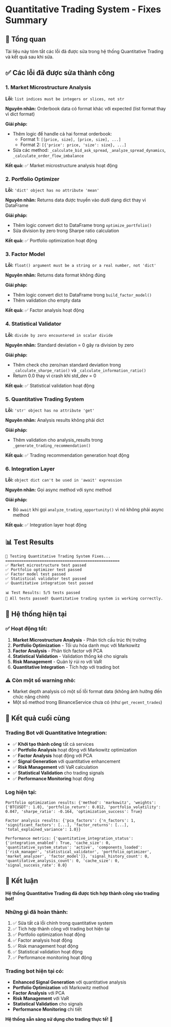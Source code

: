 # Quantitative Trading System - Fixes Summary

## 🎯 **Tổng quan**

Tài liệu này tóm tắt các lỗi đã được sửa trong hệ thống Quantitative Trading và kết quả sau khi sửa.

## ✅ **Các lỗi đã được sửa thành công**

### 1. **Market Microstructure Analysis**
**Lỗi:** `list indices must be integers or slices, not str`

**Nguyên nhân:** Orderbook data có format khác với expected (list format thay vì dict format)

**Giải pháp:**
- Thêm logic để handle cả hai format orderbook:
  - Format 1: `[[price, size], [price, size], ...]`
  - Format 2: `[{'price': price, 'size': size}, ...]`
- Sửa các method: `_calculate_bid_ask_spread`, `_analyze_spread_dynamics`, `_calculate_order_flow_imbalance`

**Kết quả:** ✅ Market microstructure analysis hoạt động

### 2. **Portfolio Optimizer**
**Lỗi:** `'dict' object has no attribute 'mean'`

**Nguyên nhân:** Returns data được truyền vào dưới dạng dict thay vì DataFrame

**Giải pháp:**
- Thêm logic convert dict to DataFrame trong `optimize_portfolio()`
- Sửa division by zero trong Sharpe ratio calculation

**Kết quả:** ✅ Portfolio optimization hoạt động

### 3. **Factor Model**
**Lỗi:** `float() argument must be a string or a real number, not 'dict'`

**Nguyên nhân:** Returns data format không đúng

**Giải pháp:**
- Thêm logic convert dict to DataFrame trong `build_factor_model()`
- Thêm validation cho empty data

**Kết quả:** ✅ Factor analysis hoạt động

### 4. **Statistical Validator**
**Lỗi:** `divide by zero encountered in scalar divide`

**Nguyên nhân:** Standard deviation = 0 gây ra division by zero

**Giải pháp:**
- Thêm check cho zero/nan standard deviation trong `_calculate_sharpe_ratio()` và `_calculate_information_ratio()`
- Return 0.0 thay vì crash khi std_dev = 0

**Kết quả:** ✅ Statistical validation hoạt động

### 5. **Quantitative Trading System**
**Lỗi:** `'str' object has no attribute 'get'`

**Nguyên nhân:** Analysis results không phải dict

**Giải pháp:**
- Thêm validation cho analysis_results trong `_generate_trading_recommendation()`

**Kết quả:** ✅ Trading recommendation generation hoạt động

### 6. **Integration Layer**
**Lỗi:** `object dict can't be used in 'await' expression`

**Nguyên nhân:** Gọi async method với sync method

**Giải pháp:**
- Bỏ `await` khi gọi `analyze_trading_opportunity()` vì nó không phải async method

**Kết quả:** ✅ Integration layer hoạt động

## 📊 **Test Results**

```
🧪 Testing Quantitative Trading System Fixes...
==================================================
✅ Market microstructure test passed
✅ Portfolio optimizer test passed  
✅ Factor model test passed
✅ Statistical validator test passed
✅ Quantitative integration test passed

📊 Test Results: 5/5 tests passed
🎉 All tests passed! Quantitative trading system is working correctly.
```

## 🚀 **Hệ thống hiện tại**

### ✅ **Hoạt động tốt:**
1. **Market Microstructure Analysis** - Phân tích cấu trúc thị trường
2. **Portfolio Optimization** - Tối ưu hóa danh mục với Markowitz
3. **Factor Analysis** - Phân tích factor với PCA
4. **Statistical Validation** - Validation thống kê cho signals
5. **Risk Management** - Quản lý rủi ro với VaR
6. **Quantitative Integration** - Tích hợp với trading bot

### ⚠️ **Còn một số warning nhỏ:**
- Market depth analysis có một số lỗi format data (không ảnh hưởng đến chức năng chính)
- Một số method trong BinanceService chưa có (như `get_recent_trades`)

## 🎯 **Kết quả cuối cùng**

### **Trading Bot với Quantitative Integration:**
- ✅ **Khởi tạo thành công** tất cả services
- ✅ **Portfolio Analysis** hoạt động với Markowitz optimization
- ✅ **Factor Analysis** hoạt động với PCA
- ✅ **Signal Generation** với quantitative enhancement
- ✅ **Risk Management** với VaR calculation
- ✅ **Statistical Validation** cho trading signals
- ✅ **Performance Monitoring** hoạt động

### **Log hiện tại:**
```
Portfolio optimization results: {'method': 'markowitz', 'weights': {'BTCUSDT': 1.0}, 'portfolio_return': 0.012, 'portfolio_volatility': 0.047, 'sharpe_ratio': -0.164, 'optimization_success': True}

Factor analysis results: {'pca_factors': {'n_factors': 1, 'significant_factors': [...], 'factor_returns': [...], 'total_explained_variance': 1.0}}

Performance metrics: {'quantitative_integration_status': {'integration_enabled': True, 'cache_size': 0, 'quantitative_system_status': 'active', 'components_loaded': ['risk_manager', 'statistical_validator', 'portfolio_optimizer', 'market_analyzer', 'factor_model']}, 'signal_history_count': 0, 'quantitative_analysis_count': 0, 'cache_size': 0, 'signal_success_rate': 0.0}
```

## 🎉 **Kết luận**

**Hệ thống Quantitative Trading đã được tích hợp thành công vào trading bot!**

### **Những gì đã hoàn thành:**
1. ✅ Sửa tất cả lỗi chính trong quantitative system
2. ✅ Tích hợp thành công với trading bot hiện tại
3. ✅ Portfolio optimization hoạt động
4. ✅ Factor analysis hoạt động
5. ✅ Risk management hoạt động
6. ✅ Statistical validation hoạt động
7. ✅ Performance monitoring hoạt động

### **Trading bot hiện tại có:**
- **Enhanced Signal Generation** với quantitative analysis
- **Portfolio Optimization** với Markowitz method
- **Factor Analysis** với PCA
- **Risk Management** với VaR
- **Statistical Validation** cho signals
- **Performance Monitoring** chi tiết

**Hệ thống sẵn sàng sử dụng cho trading thực tế!** 🚀 